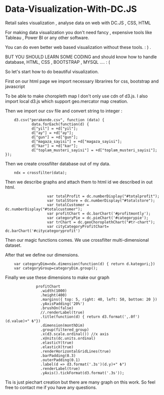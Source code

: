 # Data-Visualization-With-DC.JS
Retail sales visualization , analyse data  on web with DC.JS , CSS, HTML

For making data visualization you don't need fancy , expensive tools like Tableau , Power BI or any other software.

You can do even better web based visualization without these tools. : ) . 

BUT YOU SHOULD LEARN SOME CODING and should know how to handle database, HTML, CSS , BOOTSTRAP , MYSQL  .... : (

So let's start how to do beautiful visualization.

First on our html page we import necessary librarires for css, bootstrap and javascript
        <link rel="stylesheet" href="https://maxcdn.bootstrapcdn.com/bootstrap/3.4.0/css/bootstrap.min.css">
        <link rel="stylesheet" href="https://cdnjs.cloudflare.com/ajax/libs/dc/2.1.9/dc.min.css" />
        <script src="https://ajax.googleapis.com/ajax/libs/jquery/1.10.2/jquery.js" type="text/javascript"></script>
        <script src="https://d3js.org/d3.v4.min.js"></script>
        <script src="https://d3js.org/d3-scale-chromatic.v1.min.js"></script>
        <script src="https://d3js.org/queue.v1.min.js"></script>
        <script src="https://dc-js.github.io/dc.js/js/crossfilter.js"></script>
        <script src="https://dc-js.github.io/dc.js/js/dc.js"></script>
        <script src="https://maxcdn.bootstrapcdn.com/bootstrap/3.4.0/js/bootstrap.min.js"></script>
        <script src="https://cdnjs.cloudflare.com/ajax/libs/xlsx/0.14.3/xlsx.core.min.js"></script>
        <script src="https://raw.githubusercontent.com/muratcu/Data-Visualization-With-DC.JS/gh-pages/d3.js"></script>
        <script src="https://d3js.org/d3.v4.min.js"></script>
        <script src="https://cdnjs.cloudflare.com/ajax/libs/alasql/0.4.11/alasql.min.js"></script>

To be able to make choropleth map I don't only use cdn of d3.js. I also import local d3.js which support geo.mercator map creation.

Then we import our csv file and convert string to integer :

        d3.csv("perakende.csv", function (data) {
                data.forEach(function(d) {
                d["yil"] = +d["yil"];
                d["ay"] = +d["ay"];
                d["gun"] = +d["gun"];
                d["magaza_sayisi"] = +d["magaza_sayisi"];
                d["kar"] = +d["kar"];
                d["toplam_musteri_sayisi"] = +d["toplam_musteri_sayisi"];
    });

Then we create crossfilter database out of my data.

        ndx = crossfilter(data);
 
Then we describe graphs and attach them to html id we described in out html.

                       var totalProfit = dc.numberDisplay("#totalprofit");	
                       var totalStore = dc.numberDisplay("#totalstore");
                       var totalCustomer = dc.numberDisplay("#totalcustomer");	
                       var profitChart = dc.barChart('#profitmontly');
                       var categoryPie = dc.pieChart('#categorypie');
                       var trChart = dc.geoChoroplethChart("#tr-chart"); 
                       var cityCategoryProfitChart= dc.barChart('#citycategoryprofit')


Then our magic functions comes. We use crossfilter multi-dimensional dataset.

After that we define our dimensions. 

        var categoryDim=ndx.dimension(function(d) { return d.kategori;})
        var categoryGroup=categoryDim.group();

Finally we use these dimensions to make our graph

                  profitChart
                    .width(1000)
                    .height(400)
                    .margins({ top: 5, right: 40, left: 50, bottom: 20 })
                    .yAxisPadding('20%')  
                    .brushOn(false)                      
                    //.renderLabel(true)                 
                    .title(function(d) { return d3.format(',.0f')(d.value)+" ₺"})                    
                    .dimension(monthDim)                    
                    .group(filtered_group)                                                   
                    .x(d3.scale.ordinal()) //x axis
                    .xUnits(dc.units.ordinal)
                    .elasticY(true)
                    .elasticX(true)
                    .renderHorizontalGridLines(true)
                    .barPadding(0.3)                       
                    .outerPadding(0.1)
                    .label(d => d3.format('.3s')(d.y)+" ₺")                                                                                             
                    .renderLabel(true) 
                    .yAxis().tickFormat(d3.format('.3s'));
                    
  

Tis is just piechart creation but there are many graph on this work. So feel free to contact me if you have any questions.  
